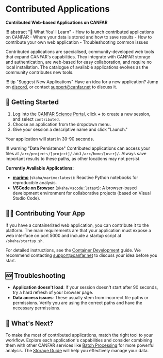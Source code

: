 # Contributed Applications

**Contributed Web-based Applications on CANFAR**

!!! abstract "🎯 What You'll Learn"
    - How to launch contributed applications on CANFAR
    - Where your data is stored and how to save results
    - How to contribute your own web application
    - Troubleshooting common issues

Contributed applications are specialised, community-developed web tools that expand CANFAR's capabilities. They integrate with CANFAR storage and authentication, are web-based for easy collaboration, and require no local installation. The catalogue of available applications evolves as the community contributes new tools.

!!! tip "Suggest New Applications"
    Have an idea for a new application? Jump on [discord](https://discord.gg/vcCQ8QBvBa), or contact [support@canfar.net](mailto:support@canfar.net) to discuss it.

## 🚀 Getting Started

1. Log into the [CANFAR Science Portal](https://www.canfar.net), click **+** to create a new session, and select `contributed`.
2. Choose an application from the dropdown menu.
3. Give your session a descriptive name and click "Launch."

Your application will start in 30-90 seconds.


!!! warning "Data Persistence"
    Contributed applications can access your files at `/arc/projects/[project]/` and `/arc/home/[user]/`. Always save important results to these paths, as other locations may not persist.

**Currently Available Applications:**

- **[marimo](https://marimo.io)** (`skaha/marimo:latest`): Reactive Python notebooks for reproducible analysis.
- **[VSCode on Browser](https://github.com/coder/code-server)** (`skaha/vscode:latest`): A browser-based development environment for collaborative projects (based on Visual Studio Code).

## 🧑‍💻 Contributing Your App

If you have a containerized web application, you can contribute it to the platform. The main requirements are that your application must expose a web interface on port 5000 and include a startup script at `/skaha/startup.sh`.

For detailed instructions, see the [Container Development](../containers/build.md) guide. We recommend contacting [support@canfar.net](mailto:support@canfar.net) to discuss your idea before you start.

## 🆘 Troubleshooting

- **Application doesn't load**: If your session doesn't start after 90 seconds, try a hard refresh of your browser page.
- **Data access issues**: These usually stem from incorrect file paths or permissions. Verify you are using the correct paths and have the necessary permissions.

## 🔗 What's Next?

To make the most of contributed applications, match the right tool to your workflow. Explore each application's capabilities and consider combining them with other CANFAR services like [Batch Processing](batch.md) for more powerful analysis. The [Storage Guide](../storage/index.md) will help you effectively manage your data.

